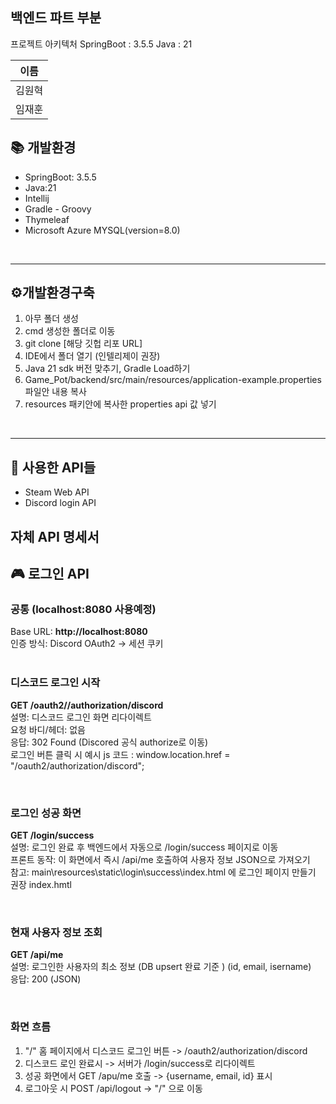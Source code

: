 ## 백엔드 파트 부분


프로젝트 아키텍처
SpringBoot : 3.5.5
Java : 21


| 이름       |
| ---------- |
| 김원혁     |
| 임재훈     |


## 📚 개발환경

<ul>
  <li>SpringBoot: 3.5.5</li>
  <li>Java:21</li>
  <li>Intellij</li>
  <li>Gradle - Groovy</li>
  <li>Thymeleaf</li>
  <li>Microsoft Azure MYSQL(version=8.0)</li>
</ul>

<br>
<hr>

 ## ⚙️개발환경구축

1. 아무 폴더 생성
2. cmd 생성한 폴더로 이동
3. git clone [해당 깃헙 리포 URL]
4. IDE에서 폴더 열기 (인텔리제이 권장)
5. Java 21 sdk 버전 맞추기, Gradle Load하기
6. Game_Pot/backend/src/main/resources/application-example.properties 파일안 내용 복사
7. resources 패키안에 복사한 properties api 값 넣기



<br>
<hr>

## 🔗 사용한 API들 
<ul>
  <li>Steam Web API</li>
  <li>Discord login API</li>
</ul>




## 자체 API 명세서

## 🎮 로그인 API
### 공통  (localhost:8080  사용예정)
Base URL: <b>http://localhost:8080</b><br>
인증 방식: Discord OAuth2 → 세션 쿠키  
<br>

### 디스코드 로그인 시작
<strong>GET /oauth2//authorization/discord</strong><br>
설명: 디스코드 로그인 화면 리다이렉트<br>
요청 바디/헤더: 없음<br>
응답: 302 Found (Discored 공식 authorize로 이동)<br>
로그인 버튼 클릭 시 예시 js 코드 : window.location.href = "/oauth2/authorization/discord";

<br>

### 로그인 성공 화면
<b>GET /login/success </b> <br>
설명: 로그인 완료 후 백엔드에서 자동으로 /login/success 페이지로 이동<br>
프론트 동작:  이 화면에서 즉시 /api/me 호출하여 사용자 정보 JSON으로 가져오기<br>
참고: main\resources\static\login\success\index.html  에 로그인 페이지 만들기 권장 index.hmtl

<br>

### 현재 사용자 정보 조회
<b>GET /api/me </b> <br>
설명: 로그인한 사용자의 최소 정보 (DB upsert 완료 기준 ) (id, email, isername) <br>
응답: 200 (JSON) 

<br>

### 화면 흐름 
<ol>
  <li>"/" 홈 페이지에서 디스코드 로그인 버튼 -> /oauth2/authorization/discord</li>
  <li>디스코드 로인 완료시 ->  서버가 /login/success로 리다이렉트</li>
  <li> 성공 화면에서 GET /apu/me 호출 -> {username, email, id} 표시</li>
  <li> 로그아웃 시 POST /api/logout  -> "/" 으로 이동</li>
</ol>
